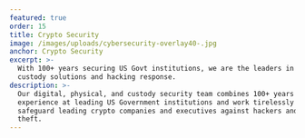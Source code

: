 ```yaml
---
featured: true
order: 15
title: Crypto Security
image: /images/uploads/cybersecurity-overlay40-.jpg
anchor: Crypto Security
excerpt: >-
  With 100+ years securing US Govt institutions, we are the leaders in crypto
  custody solutions and hacking response.
description: >-
  Our digital, physical, and custody security team combines 100+ years
  experience at leading US Government institutions and work tirelessly to
  safeguard leading crypto companies and executives against hackers and token
  theft.
---
```


